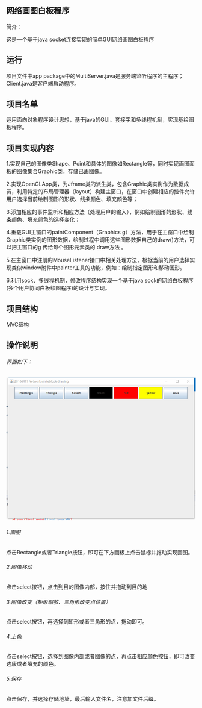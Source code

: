 ## 网络画图白板程序

简介：

这是一个基于java socket连接实现的简单GUI网络画图白板程序

## 运行

项目文件中app package中的MultiServer.java是服务端监听程序的主程序；Client.java是客户端启动程序。

## 项目名单

运用面向对象程序设计思想，基于java的GUI、套接字和多线程机制，实现基绘图板程序。

## 项目实现内容

1.实现自己的图像类Shape、Point和具体的图像如Rectangle等，同时实现画图面板的图像集合Graphic类，存储已画图像。

2.实现OpenGLApp类，为Jframe类的派生类，包含Graphic类实例作为数据成员，利用特定的布局管理器（layout）构建主窗口，在窗口中创建相应的控件允许用户选择当前绘制图形的形状、线条颜色、填充颜色等；

3.添加相应的事件监听和相应方法（处理用户的输入），例如绘制图形的形状、线条颜色、填充颜色的选择变化；

4.重载GUI主窗口的paintComponent（Graphics g）方法，用于在主窗口中绘制Graphic类实例的图形数据，绘制过程中调用这些图形数据自己的draw()方法，可以把主窗口的g 传给每个图形元素类的 draw方法 。

5.在主窗口中注册的MouseListener接口中相关处理方法，根据当前的用户选择实现类似window附件中painter工具的功能，例如：绘制指定图形和移动图形。

6.利用sock、多线程机制，修改程序结构实现一个基于java sock的网络白板程序(多个用户协同白板绘图程序)的设计与实现。

## 项目结构

MVC结构

## 操作说明

###### 界面如下：

![image-20200528161002725](gui.png)

###### 1.画图

点击Rectangle或者Triangle按钮，即可在下方画板上点击鼠标并拖动实现画图。

###### 2.图像移动

点击select按钮，点击到目的图像内部，按住并拖动到目的地

###### 3.图像改变（矩形缩放、三角形改变点位置）

点击select按钮，再选择到矩形或者三角形的点，拖动即可。

###### 4.上色

点击select按钮，选择到图像内部或者图像的点，再点击相应颜色按钮，即可改变边康或者填充的颜色。

###### 5.保存

点击保存，并选择存储地址，最后输入文件名，注意加文件后缀。
